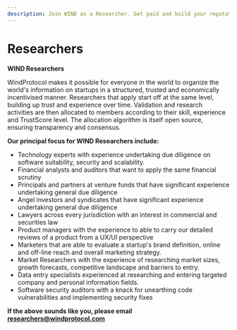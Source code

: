 ```yaml
---
description: Join WIND as a Researcher. Get paid and build your reputation.
---
```


# Researchers

**WIND Researchers**  
  
WindProtocol makes it possible for everyone in the world to organize the world's information on startups in a structured, trusted and economically incentivised manner. Researchers that apply start off at the same level, building up trust and experience over time. Validation and research activities are then allocated to members according to their skill, experience and TrustScore level. The allocation algorithm is itself open source, ensuring transparency and consensus.

**Our principal focus for WIND Researchers include:**

* Technology experts with experience undertaking due diligence on software suitability, security and scalability. 
* Financial analysts and auditors that want to apply the same financial scrutiny
* Principals and partners at venture funds that have significant experience undertaking general due diligence
* Angel investors and syndicates that have significant experience undertaking general due diligence
* Lawyers across every jurisdiction with an interest in commercial and securities law
* Product managers with the experience to able to carry our detailed reviews of a product from a UX/UI perspective 
* Marketers that are able to evaluate a startup's brand definition, online and off-line reach and overall marketing strategy.
* Market Researchers with the experience of researching market sizes, growth forecasts, competitive landscape and barriers to entry. 
* Data entry specialists experienced at researching and entering targeted company and personal information fields. 
* Software security auditors with a knack for unearthing code vulnerabilities and implementing security fixes

**If the above sounds like you, please email researchers@windprotocol.com**

